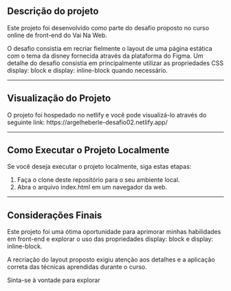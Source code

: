 <h2>Descrição do projeto</h2>
<p>
Este projeto foi desenvolvido como parte do desafio proposto no curso online de front-end do Vai Na Web.
</p>
<p>
O desafio consistia em recriar fielmente o layout de uma página estática com o tema da disney fornecida através da plataforma do Figma. Um detalhe do desafio consistia em principalmente utilizar as propriedades CSS display: block e display: inline-block quando necessário.
</p>
<hr>

<h2>Visualização do Projeto</h2>
<p>
O projeto foi hospedado no netlify e você pode visualizá-lo através do seguinte link: https://argelheberle-desafio02.netlify.app/
</p>
<hr>

<h2>Como Executar o Projeto Localmente</h2>
<p>
Se você deseja executar o projeto localmente, siga estas etapas:
</p>
<ol>
<li>Faça o clone deste repositório para o seu ambiente local.</li>
<li>Abra o arquivo index.html em um navegador da web.</li>
</ol>

<hr>
<h2>Considerações Finais</h2>
<p>
Este projeto foi uma ótima oportunidade para aprimorar minhas habilidades em front-end e explorar o uso das propriedades display: block e display: inline-block.
</p>
<p>
A recriação do layout proposto exigiu atenção aos detalhes e a aplicação correta das técnicas aprendidas durante o curso.
</p>
<p>
Sinta-se à vontade para explorar 
</p>



